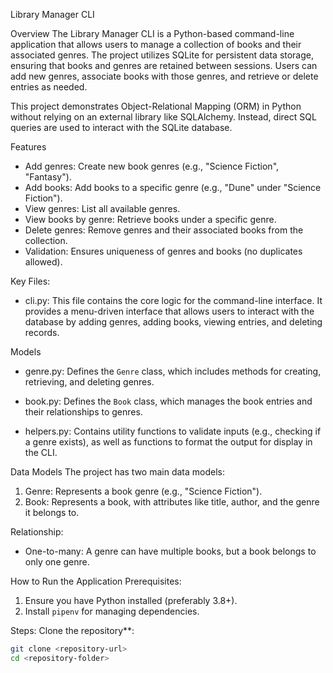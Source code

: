 Library Manager CLI

Overview
The Library Manager CLI is a Python-based command-line application that allows users to manage a collection of books and their associated genres. The project utilizes SQLite for persistent data storage, ensuring that books and genres are retained between sessions. Users can add new genres, associate books with those genres, and retrieve or delete entries as needed.

This project demonstrates Object-Relational Mapping (ORM) in Python without relying on an external library like SQLAlchemy. Instead, direct SQL queries are used to interact with the SQLite database.

Features
- Add genres: Create new book genres (e.g., "Science Fiction", "Fantasy").
- Add books: Add books to a specific genre (e.g., "Dune" under "Science Fiction").
- View genres: List all available genres.
- View books by genre: Retrieve books under a specific genre.
- Delete genres: Remove genres and their associated books from the collection.
- Validation: Ensures uniqueness of genres and books (no duplicates allowed).

Key Files:

- cli.py: This file contains the core logic for the command-line interface. It provides a menu-driven interface that allows users to interact with the database by adding genres, adding books, viewing entries, and deleting records.
  
Models
  - genre.py: Defines the `Genre` class, which includes methods for creating, retrieving, and deleting genres.
  - book.py: Defines the `Book` class, which manages the book entries and their relationships to genres.
  
- helpers.py: Contains utility functions to validate inputs (e.g., checking if a genre exists), as well as functions to format the output for display in the CLI.

Data Models
The project has two main data models:
1. Genre: Represents a book genre (e.g., "Science Fiction").
2. Book: Represents a book, with attributes like title, author, and the genre it belongs to.

Relationship:
- One-to-many: A genre can have multiple books, but a book belongs to only one genre.

How to Run the Application
Prerequisites:
1. Ensure you have Python installed (preferably 3.8+).
2. Install `pipenv` for managing dependencies.

Steps:
Clone the repository**:
   ```bash
   git clone <repository-url>
   cd <repository-folder>
